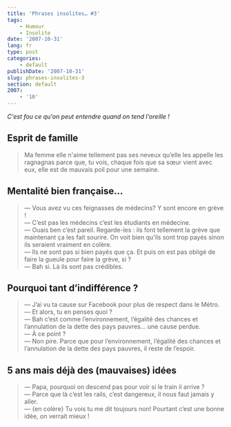 ```yaml
---
title: 'Phrases insolites… #3'
tags:
    - Humour
    - Insolite
date: '2007-10-31'
lang: fr
type: post
categories:
    - default
publishDate: '2007-10-31'
slug: phrases-insolites-3
section: default
2007:
    - '10'
---
```


_C'est fou ce qu'on peut entendre quand on tend l'oreille&nbsp;!_

<!--more-->

## Esprit de famille

> Ma femme elle n'aime tellement pas ses neveux qu’elle les appelle les ragnagnas parce que, tu vois, chaque fois que sa sœur vient avec eux, elle est de mauvais poil pour une semaine.

## Mentalité bien française…

> — Vous avez vu ces feignasses de médecins? Y sont encore en grève !  
> — C’est pas les médecins c’est les étudiants en médecine.  
> — Ouais ben c’est pareil. Regarde-les&nbsp;: ils font tellement la grève que maintenant ça les fait sourire. On voit bien qu’ils sont trop payés sinon ils seraient vraiment en colère.  
> — Ils ne sont pas si bien payés que ça. Et puis on est pas obligé de faire la gueule pour faire la grève, si&nbsp;?  
> — Bah si. Là ils sont pas crédibles.

## Pourquoi tant d’indifférence&nbsp;?

> — J’ai vu ta cause sur Facebook pour plus de respect dans le Métro.  
> — Et alors, tu en penses quoi&nbsp;?  
> — Bah c’est comme l’environnement, l’égalité des chances et l’annulation de la dette des pays pauvres… une cause perdue.  
> — À ce point&nbsp;?  
> — Non pire. Parce que pour l’environnement, l’égalité des chances et l’annulation de la dette des pays pauvres, il reste de l’espoir.  

## 5 ans mais déjà des (mauvaises) idées
> — Papa, pourquoi on descend pas pour voir si le train il arrive&nbsp;?  
> — Parce que là c’est les rails, c’est dangereux, il nous faut jamais y aller.  
> — {en colère} Tu vois tu me dit toujours non! Pourtant c’est une bonne idée, on verrait mieux&nbsp;!